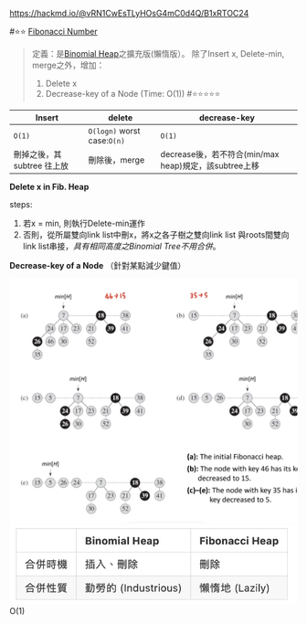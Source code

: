
https://hackmd.io/@vRN1CwEsTLyHOsG4mC0d4Q/B1xRTOC24

#⭐️⭐️
[Fibonacci Number ](../CH1演算法/數學/Fibonacci%20Number%20⭐️⭐️⭐️⭐️⭐️.md)

> 定義：是[Binomial Heap](Binomial%20Heap.md)之擴充版(懶惰版）。
> 除了Insert x, Delete-min, merge之外，增加：
>
> 1. Delete x
> 2. Decrease-key of a Node (Time: O(1)) #⭐️⭐️⭐️⭐️⭐️


| Insert                     | delete        | decrease-key                                          |
| -------------------------- | ------------- | ----------------------------------------------------- |
| `O(1)`                     | `O(logn)`  worst case:`O(n)`   | `O(1)`                                                |
| 刪掉之後，其subtree 往上放 | 刪除後，merge | decrease後，若不符合(min/max heap)規定，該subtree上移 |


**Delete x in Fib. Heap**

steps:

1. 若x = min, 則執行Delete-min運作
2. 否則，從所屬雙向link list中刪x，將x之各子樹之雙向link list 與roots間雙向link list串接，_具有相同高度之Binomial Tree不用合併_。

**Decrease-key of a Node**
（針對某點減少鍵值）

![400](../../演算法/img/截圖%202022-10-27%20下午2.49.57.jpg)
![](../../img/截圖%202023-01-10%20下午11.25.49.jpg)
O(1)